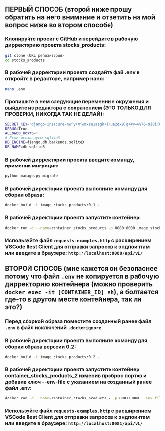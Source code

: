## ПЕРВЫЙ СПОСОБ (второй ниже прошу обратить на него внимание и ответить на мой вопрос ниже во втором способе)
### Клонируйте проект с GitHub и перейдите в рабочую дирректорию проекта stocks_products:
```bash
git clone <URL репозитория>
cd stocks_products
```
### В рабочей дирректории проекта создайте фай .env и откройте в редакторе, например nano:
```bash
nano .env
```
### Пропишите в нем следующие переменные окружения и выйдите из редактора с сохранением (ЭТО ТОЛЬКО ДЛЯ ПРОВЕРКИ, НИКОГДА ТАК НЕ ДЕЛАЙ):
```bash
SECRET_KEY='django-insecure-nw^y+m^wmxza1asgk+)!ua2qx9)g+#v=6%76-9i8i(6eqiw94j'
DEBUG=True
ALLOWED_HOSTS=*
# Если используем sqlite3
DB_ENGINE=django.db.backends.sqlite3
DB_NAME=db.sqlite3
```
###  В рабочей дирректории проекта введите команду, применив миграции:
```bash
python manage.py migrate
```
### В рабочей директории проекта выполните команду для сборки образа:
```bash
docker build -t image_stocks_products:0.1 .
```
### В рабочей директории проекта запустите контейнер:
```bash
docker run -d --name=container_stocks_products -p 8080:8000 image_stocks_products:0.1
```
### Используйте файл `requests-examples.http` с расширением VSCode Rest Client для отправки запросов к эндпоинтам или введите в браузере: `http://localhost:8080/api/v1/`
## ВТОРОЙ СПОСОБ (мне кажется он безопаснее потому что файл `.env` не копируется в рабочую дирректорию контейнера (можно проверить `docker exec -it [CONTAINER_ID] sh`), а болтается где-то в другом месте контейнера, так ли это?)
### Перед сборкой образа поместите созданный ранее файл `.env` в файл исключений `.dockerignore`
### В рабочей директории проекта выполните команду для сборки образа верссии 0.2:
```bash
docker build -t image_stocks_products:0.2 .
```
### В рабочей директории проекта запустите контейнер container_stocks_products_2 изменив проброс портов и добавив ключ --env-file с указанием на созданный ранее файл .env:
```bash
docker run -d --name=container_stocks_products_2 -p 8081:8000 --env-file .env image_stocks_products:0.2
```
### Используйте файл `requests-examples.http` с расширением VSCode Rest Client для отправки запросов к эндпоинтам или введите в браузере: `http://localhost:8081/api/v1/`